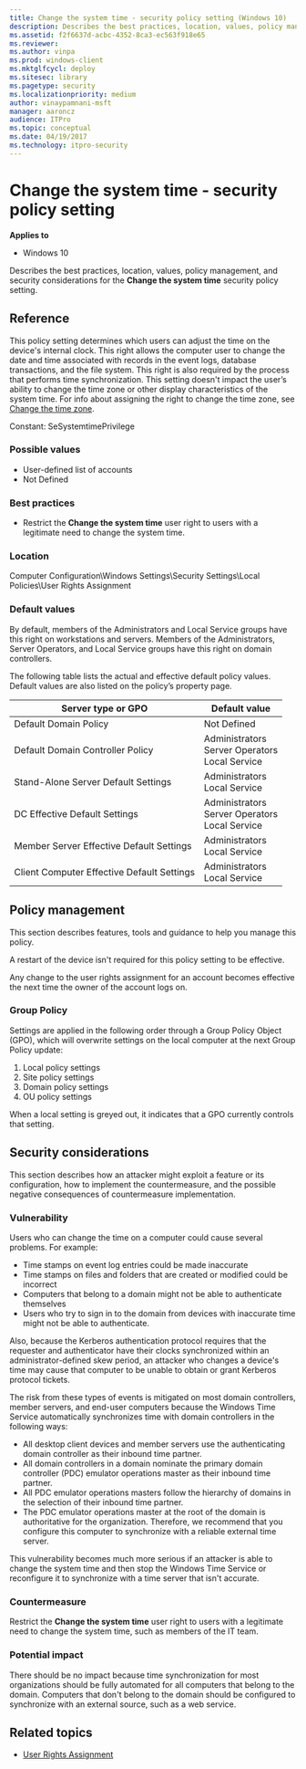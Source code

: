 ```yaml
---
title: Change the system time - security policy setting (Windows 10)
description: Describes the best practices, location, values, policy management, and security considerations for the Change the system time security policy setting.
ms.assetid: f2f6637d-acbc-4352-8ca3-ec563f918e65
ms.reviewer: 
ms.author: vinpa
ms.prod: windows-client
ms.mktglfcycl: deploy
ms.sitesec: library
ms.pagetype: security
ms.localizationpriority: medium
author: vinaypamnani-msft
manager: aaroncz
audience: ITPro
ms.topic: conceptual
ms.date: 04/19/2017
ms.technology: itpro-security
---
```


# Change the system time - security policy setting

**Applies to**
-   Windows 10

Describes the best practices, location, values, policy management, and security considerations for the **Change the system time** security policy setting.

## Reference

This policy setting determines which users can adjust the time on the device's internal clock. This right allows the computer user to change the date and time associated with records in the event logs, database transactions, and the file system. This right is also required by the process that performs time synchronization. This setting doesn't impact the user’s ability to change the time zone or other display characteristics of the system time. For info about assigning the right to change the time zone, see [Change the time zone](change-the-time-zone.md).

Constant: SeSystemtimePrivilege

### Possible values

-   User-defined list of accounts
-   Not Defined

### Best practices

-   Restrict the **Change the system time** user right to users with a legitimate need to change the system time.

### Location

Computer Configuration\\Windows Settings\\Security Settings\\Local Policies\\User Rights Assignment

### Default values

By default, members of the Administrators and Local Service groups have this right on workstations and servers. Members of the Administrators, Server Operators, and Local Service groups have this right on domain controllers.

The following table lists the actual and effective default policy values. Default values are also listed on the policy’s property page.

| Server type or GPO | Default value |
| - | - |
| Default Domain Policy| Not Defined | 
| Default Domain Controller Policy | Administrators <br/>Server Operators <br/>Local Service|
| Stand-Alone Server Default Settings | Administrators <br/>Local Service|
| DC Effective Default Settings | Administrators <br/>Server Operators <br/>Local Service| 
| Member Server Effective Default Settings | Administrators <br/>Local Service|
| Client Computer Effective Default Settings | Administrators <br/>Local Service| 
 
## Policy management

This section describes features, tools and guidance to help you manage this policy.

A restart of the device isn't required for this policy setting to be effective.

Any change to the user rights assignment for an account becomes effective the next time the owner of the account logs on.

### Group Policy

Settings are applied in the following order through a Group Policy Object (GPO), which will overwrite settings on the local computer at the next Group Policy update:

1.  Local policy settings
2.  Site policy settings
3.  Domain policy settings
4.  OU policy settings

When a local setting is greyed out, it indicates that a GPO currently controls that setting.

## Security considerations

This section describes how an attacker might exploit a feature or its configuration, how to implement the countermeasure, and the possible negative consequences of countermeasure implementation.

### Vulnerability

Users who can change the time on a computer could cause several problems. For example:

-   Time stamps on event log entries could be made inaccurate
-   Time stamps on files and folders that are created or modified could be incorrect
-   Computers that belong to a domain might not be able to authenticate themselves
-   Users who try to sign in to the domain from devices with inaccurate time might not be able to authenticate.

Also, because the Kerberos authentication protocol requires that the requester and authenticator have their clocks synchronized within an administrator-defined skew period, an attacker who changes a device's time may cause that computer to be unable to obtain or grant Kerberos protocol tickets.

The risk from these types of events is mitigated on most domain controllers, member servers, and end-user computers because the Windows Time Service automatically synchronizes time with domain controllers in the following ways:

-   All desktop client devices and member servers use the authenticating domain controller as their inbound time partner.
-   All domain controllers in a domain nominate the primary domain controller (PDC) emulator operations master as their inbound time partner.
-   All PDC emulator operations masters follow the hierarchy of domains in the selection of their inbound time partner.
-   The PDC emulator operations master at the root of the domain is authoritative for the organization. Therefore, we recommend that you configure this computer to synchronize with a reliable external time server.

This vulnerability becomes much more serious if an attacker is able to change the system time and then stop the Windows Time Service or reconfigure it to synchronize with a time server that isn't accurate.

### Countermeasure

Restrict the **Change the system time** user right to users with a legitimate need to change the system time, such as members of the IT team.

### Potential impact

There should be no impact because time synchronization for most organizations should be fully automated for all computers that belong to the domain. Computers that don't belong to the domain should be configured to synchronize with an external source, such as a web service.

## Related topics

- [User Rights Assignment](user-rights-assignment.md)
